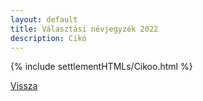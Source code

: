 ```yaml
---
layout: default
title: Választási névjegyzék 2022
description: Cikó
---
```


{% include settlementHTMLs/Cikoo.html %}

[Vissza](./)